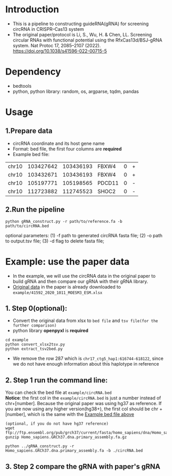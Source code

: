 # Introduction
* This is a pipeline to constructing guideRNA(gRNA) for screening circRNA in CRISPR–Cas13 system
* The original paper/protocol is Li, S., Wu, H. & Chen, LL. Screening circular RNAs with functional potential using the RfxCas13d/BSJ-gRNA system. Nat Protoc 17, 2085–2107 (2022). https://doi.org/10.1038/s41596-022-00715-5

# Dependency
* bedtools
* python, python library: random, os, argparse, tqdm, pandas

# Usage
## 1.Prepare data
* circRNA coordinate and its host gene name
* Format: bed file, the first four columns are **required**
* Example bed file:

| |  |  |  | | |
|-------|-----------|-----------|--------|--------|--|
| chr10 | 103427642 | 103436193 | FBXW4  |  0     | + |
| chr10 | 103432671 | 103436193 | FBXW4  |0       |+ |
| chr10 | 105197771 | 105198565 | PDCD11 |0       |- |
| chr10 | 112723882 | 112745523 | SHOC2  |0       |- |

## 2.Run the pipeline
```
python gRNA_construct.py -r path/to/reference.fa -b path/to/circRNA.bed
```
optional parameters: (1) -f path to generated circRNA fasta file; (2) -o path to output.tsv file; (3) -d flag to delete fasta file;


# Example: use the paper data
* In the example, we will use the circRNA data in the original paper to build gRNA and then compare our gRNA with their gRNA library.
* [Original data](https://static-content.springer.com/esm/art%3A10.1038%2Fs41592-020-01011-4/MediaObjects/41592_2020_1011_MOESM3_ESM.xlsx) in the paper is already downloaded to ```example/41592_2020_1011_MOESM3_ESM.xlsx```
## 1. Step 0(optional):
* Convert the original data from xlsx to ```bed file``` and ```tsv file(for the further comparison)```
* python library **openpyxl** is **required**
```
cd example
python convert_xlsx2tsv.py
python extract_tsv2bed.py
```
* We remove the row 287 which is ```chr17_ctg5_hap1:616744-618122```, since we do not have enough information about this haplotype in reference

## 2. Step 1 run the command line:
You can check the bed file at ```example/circRNA.bed``` \
**Notice**: the first col in the ```example/circRNA.bed``` is just a number instead of chr+[number]. Because the original paper was using hg37 as reference. If you are now using any higher version(hg38+), the first col should be chr + [number], which is the same with the [Example bed file above](#1prepare-data)
```
(optional, if you do not have hg37 reference)
wget ftp://ftp.ensembl.org/pub/grch37/current/fasta/homo_sapiens/dna/Homo_sapiens.GRCh37.dna.primary_assembly.fa.gz
gunzip Homo_sapiens.GRCh37.dna.primary_assembly.fa.gz
```
```
python ../gRNA_construct.py -r Homo_sapiens.GRCh37.dna.primary_assembly.fa -b ./circRNA.bed
```

## 3. Step 2 compare the gRNA with paper's gRNA
